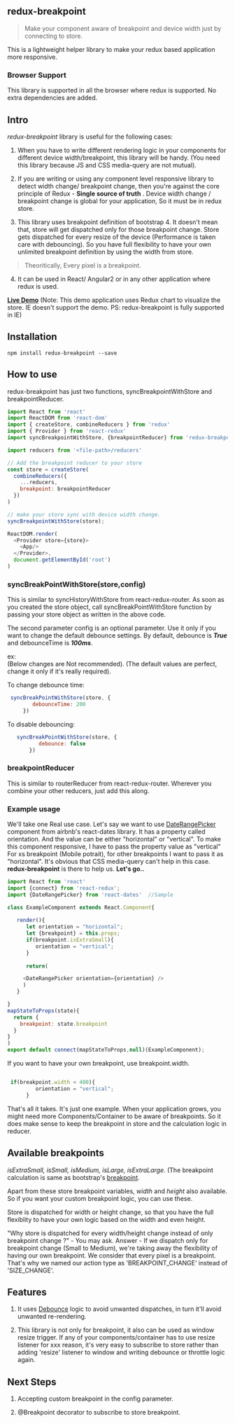 ## redux-breakpoint

> Make your component aware of breakpoint and device width just by connecting to store.

This is a lightweight helper library to make your redux based application more responsive. 

### Browser Support
This library is supported in all the browser where redux is supported. No extra dependencies are added.



## Intro

   _redux-breakpoint_  library is useful for the following cases:




1) When you have to write different rendering logic in your components for different device width/breakpoint, this library will be handy. (You need this library because JS and CSS media-query are not mutual). 

2) If you are writing or using any component level responsive library to detect width change/ breakpoint change, then you're against the core principle of Redux - **Single source of truth** .  Device width change / breakpoint change is global for your application, So it must be in redux store.

3) This library uses breakpoint definition of bootstrap 4. It doesn't mean that, store will get dispatched only for those breakpoint change. Store gets dispatched for every resize of the device (Performance is taken care with debouncing). So you have full flexibility to have your own unlimited breakpoint definition by using the width from store.

> Theoritically, Every pixel is a breakpoint. 

4) It can be used in React/ Angular2 or in any other application where redux is used.

**[Live Demo](https://bala94.github.io/)**  (Note: This demo application uses Redux chart to visualize the store. IE doesn't support the demo. PS: redux-breakpoint is fully supported in IE) 


## Installation

`npm install redux-breakpoint --save`

## How to use

redux-breakpoint has just two functions, syncBreakpointWithStore and breakpointReducer.

```js
import React from 'react'
import ReactDOM from 'react-dom'
import { createStore, combineReducers } from 'redux'
import { Provider } from 'react-redux'
import syncBreakpointWithStore, {breakpointReducer} from 'redux-breakpoint'

import reducers from '<file-path>/reducers'

// Add the breakpoint reducer to your store
const store = createStore(
  combineReducers({
    ...reducers,
    breakpoint: breakpointReducer
  })
)

// make your store sync with device width change.
syncBreakpointWithStore(store);

ReactDOM.render(
  <Provider store={store}>
    <App/>
  </Provider>,
  document.getElementById('root')
)
```

 


###  syncBreakPointWithStore(store,config) 
  This is similar to syncHistoryWithStore from react-redux-router.
  As soon as you created the store object, call syncBreakPointWithStore function by passing your store object as written in the above code.

  The second parameter config is an optional parameter. Use it only if you want to change the default debounce settings.
  By default, debounce is **_True_** and debounceTime is _**100ms**_. 

  ex:  
  (Below changes are Not recommended). (The default values are perfect, change it only if it's really required).

  To change debounce time:

  ```js
   syncBreakPointWithStore(store, {
          debounceTime: 200
       })
  ```
  
  To disable debouncing:

```js
   syncBreakPointWithStore(store, {
          debounce: false
       })
```  



### breakpointReducer
  This is similar to routerReducer from react-redux-router. Wherever you combine your other reducers, just add this along. 


### Example usage
  We'll take one Real use case. Let's say we want to use [DateRangePicker](https://github.com/airbnb/react-dates) component from airbnb's react-dates library.
  It has a property called orientation. And the value can be either "horizontal" or "vertical". To make this component responsive, I have to pass the property value as "vertical" For xs breakpoint (Mobile potrait), for other breakpoints I want to pass it as "horizontal". It's obvious that CSS media-query can't help in this case. **redux-breakpoint** is there to help us.  **Let's go..**
  

```js
import React from 'react'
import {connect} from 'react-redux';
import {DateRangePicker} from 'react-dates'  //Sample

class ExampleComponent extends React.Component{
  
   render(){
      let orientation = "horizontal";
      let {breakpoint} = this.props;
      if(breakpoint.isExtraSmall){
         orientation = "vertical";
      } 
       
      return(

     <DateRangePicker orientation={orientation} /> 
     )
   }

}
mapStateToProps(state){ 
  return {
    breakpoint: state.breakpoint
  }
}
)
export default connect(mapStateToProps,null)(ExampleComponent);
```

If you want to have your own breakpoint, use breakpoint.width.

```js

 if(breakpoint.width < 400){
         orientation = "vertical";
      } 

```

That's all it takes. It's just one example. When your application grows, you might need more Components/Container to be aware of breakpoints. So it does make sense to keep the breakpoint in store and the calculation logic in reducer.

 

## Available breakpoints
   _isExtraSmall, isSmall, isMedium, isLarge, isExtraLarge_. (The breakpoint calculation is same as bootstrap's [breakpoint](https://v4-alpha.getbootstrap.com/layout/overview/).

   Apart from these store breakpoint variables,  _width_  and _height_ also available. So if you want your custom breakpoint logic, you can use these. 

   Store is dispatched for width or height change, so that you have the full flexiblity to have your own logic based on the width and even height.
   
   "Why store is dispatched for every width/height change instead of only breakpoint change ?" - You may ask. 
   Answer - If we dispatch only for breakpoint change (Small to Medium), we're taking away the flexibility of having our own breakpoint. We consider that every pixel is a breakpoint. That's why we named our action type as 'BREAKPOINT_CHANGE' instead of 'SIZE_CHANGE'.



## Features
1. It uses [Debounce](https://medium.com/@_jh3y/throttling-and-debouncing-in-javascript-b01cad5c8edf) logic to avoid unwanted dispatches, in turn it'll avoid unwanted re-rendering.

2. This library is not only for breakpoint, it also can be used as window resize trigger. If any of your components/container has to use resize listener for xxx reason, it's very easy to subscribe to store rather than adding 'resize' listener to window and writing debounce or throttle logic again.  

## Next Steps

1. Accepting custom breakpoint in the config parameter.

2. @Breakpoint decorator to  subscribe to store breakpoint.


